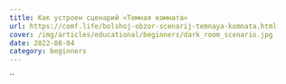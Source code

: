```yaml
---
title: Как устроен сценарий «Темная комната»
url: https://comf.life/bolshoj-obzor-scenarij-temnaya-komnata.html
cover: /img/articles/educational/beginners/dark_room_scenario.jpg
date: 2022-08-04
category: beginners
---
```

``